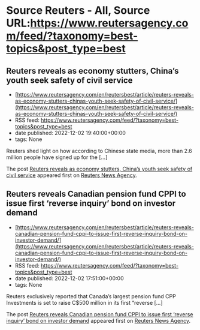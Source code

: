 # Source Reuters - All, Source URL:https://www.reutersagency.com/feed/?taxonomy=best-topics&post_type=best

## Reuters reveals as economy stutters, China’s youth seek safety of civil service
 - [https://www.reutersagency.com/en/reutersbest/article/reuters-reveals-as-economy-stutters-chinas-youth-seek-safety-of-civil-service/](https://www.reutersagency.com/en/reutersbest/article/reuters-reveals-as-economy-stutters-chinas-youth-seek-safety-of-civil-service/)
 - RSS feed: https://www.reutersagency.com/feed/?taxonomy=best-topics&post_type=best
 - date published: 2022-12-02 19:40:00+00:00
 - tags: None

<p>Reuters shed light on how according to Chinese state media, more than 2.6 million people have signed up for the [&#8230;]</p>
<p>The post <a href="https://www.reutersagency.com/en/reutersbest/article/reuters-reveals-as-economy-stutters-chinas-youth-seek-safety-of-civil-service/" rel="nofollow">Reuters reveals as economy stutters, China&#8217;s youth seek safety of civil service</a> appeared first on <a href="https://www.reutersagency.com/en/" rel="nofollow">Reuters News Agency</a>.</p>

## Reuters reveals Canadian pension fund CPPI to issue first ‘reverse inquiry’ bond on investor demand
 - [https://www.reutersagency.com/en/reutersbest/article/reuters-reveals-canadian-pension-fund-cppi-to-issue-first-reverse-inquiry-bond-on-investor-demand/](https://www.reutersagency.com/en/reutersbest/article/reuters-reveals-canadian-pension-fund-cppi-to-issue-first-reverse-inquiry-bond-on-investor-demand/)
 - RSS feed: https://www.reutersagency.com/feed/?taxonomy=best-topics&post_type=best
 - date published: 2022-12-02 17:51:00+00:00
 - tags: None

<p>Reuters exclusively reported that Canada&#8217;s largest pension fund CPP Investments is set to raise C$500 million in its first &#8220;reverse [&#8230;]</p>
<p>The post <a href="https://www.reutersagency.com/en/reutersbest/article/reuters-reveals-canadian-pension-fund-cppi-to-issue-first-reverse-inquiry-bond-on-investor-demand/" rel="nofollow">Reuters reveals Canadian pension fund CPPI to issue first &#8216;reverse inquiry&#8217; bond on investor demand</a> appeared first on <a href="https://www.reutersagency.com/en/" rel="nofollow">Reuters News Agency</a>.</p>
